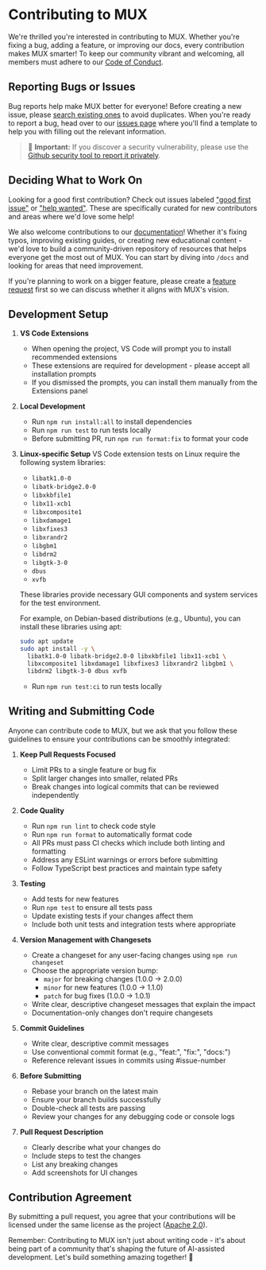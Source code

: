 # Contributing to MUX

We're thrilled you're interested in contributing to MUX. Whether you're fixing a bug, adding a feature, or improving our docs, every contribution makes MUX smarter! To keep our community vibrant and welcoming, all members must adhere to our [Code of Conduct](CODE_OF_CONDUCT.md).

## Reporting Bugs or Issues

Bug reports help make MUX better for everyone! Before creating a new issue, please [search existing ones](https://github.com/mux/mux/issues) to avoid duplicates. When you're ready to report a bug, head over to our [issues page](https://github.com/mux/mux/issues/new/choose) where you'll find a template to help you with filling out the relevant information.

<blockquote class='warning-note'>
     🔐 <b>Important:</b> If you discover a security vulnerability, please use the <a href="https://github.com/mux/mux/security/advisories/new">Github security tool to report it privately</a>.
</blockquote>

## Deciding What to Work On

Looking for a good first contribution? Check out issues labeled ["good first issue"](https://github.com/mux/mux/labels/good%20first%20issue) or ["help wanted"](https://github.com/mux/mux/labels/help%20wanted). These are specifically curated for new contributors and areas where we'd love some help!

We also welcome contributions to our [documentation](https://github.com/mux/mux/tree/main/docs)! Whether it's fixing typos, improving existing guides, or creating new educational content - we'd love to build a community-driven repository of resources that helps everyone get the most out of MUX. You can start by diving into `/docs` and looking for areas that need improvement.

If you're planning to work on a bigger feature, please create a [feature request](https://github.com/mux/mux/discussions/categories/feature-requests?discussions_q=is%3Aopen+category%3A%22Feature+Requests%22+sort%3Atop) first so we can discuss whether it aligns with MUX's vision.

## Development Setup

1. **VS Code Extensions**

    - When opening the project, VS Code will prompt you to install recommended extensions
    - These extensions are required for development - please accept all installation prompts
    - If you dismissed the prompts, you can install them manually from the Extensions panel

2. **Local Development**
    - Run `npm run install:all` to install dependencies
    - Run `npm run test` to run tests locally
    - Before submitting PR, run `npm run format:fix` to format your code

3. **Linux-specific Setup**
    VS Code extension tests on Linux require the following system libraries:

    - `libatk1.0-0`
    - `libatk-bridge2.0-0`
    - `libxkbfile1`
    - `libx11-xcb1`
    - `libxcomposite1`
    - `libxdamage1`
    - `libxfixes3`
    - `libxrandr2`
    - `libgbm1`
    - `libdrm2`
    - `libgtk-3-0`
    - `dbus`
    - `xvfb`

    These libraries provide necessary GUI components and system services for the test environment.

    For example, on Debian-based distributions (e.g., Ubuntu), you can install these libraries using apt:
    ```bash
    sudo apt update
    sudo apt install -y \
      libatk1.0-0 libatk-bridge2.0-0 libxkbfile1 libx11-xcb1 \
      libxcomposite1 libxdamage1 libxfixes3 libxrandr2 libgbm1 \
      libdrm2 libgtk-3-0 dbus xvfb
    ```

    - Run `npm run test:ci` to run tests locally

## Writing and Submitting Code

Anyone can contribute code to MUX, but we ask that you follow these guidelines to ensure your contributions can be smoothly integrated:

1. **Keep Pull Requests Focused**

    - Limit PRs to a single feature or bug fix
    - Split larger changes into smaller, related PRs
    - Break changes into logical commits that can be reviewed independently

2. **Code Quality**

    - Run `npm run lint` to check code style
    - Run `npm run format` to automatically format code
    - All PRs must pass CI checks which include both linting and formatting
    - Address any ESLint warnings or errors before submitting
    - Follow TypeScript best practices and maintain type safety

3. **Testing**

    - Add tests for new features
    - Run `npm test` to ensure all tests pass
    - Update existing tests if your changes affect them
    - Include both unit tests and integration tests where appropriate

4. **Version Management with Changesets**

    - Create a changeset for any user-facing changes using `npm run changeset`
    - Choose the appropriate version bump:
        - `major` for breaking changes (1.0.0 → 2.0.0)
        - `minor` for new features (1.0.0 → 1.1.0)
        - `patch` for bug fixes (1.0.0 → 1.0.1)
    - Write clear, descriptive changeset messages that explain the impact
    - Documentation-only changes don't require changesets

5. **Commit Guidelines**

    - Write clear, descriptive commit messages
    - Use conventional commit format (e.g., "feat:", "fix:", "docs:")
    - Reference relevant issues in commits using #issue-number

6. **Before Submitting**

    - Rebase your branch on the latest main
    - Ensure your branch builds successfully
    - Double-check all tests are passing
    - Review your changes for any debugging code or console logs

7. **Pull Request Description**
    - Clearly describe what your changes do
    - Include steps to test the changes
    - List any breaking changes
    - Add screenshots for UI changes

## Contribution Agreement

By submitting a pull request, you agree that your contributions will be licensed under the same license as the project ([Apache 2.0](LICENSE)).

Remember: Contributing to MUX isn't just about writing code - it's about being part of a community that's shaping the future of AI-assisted development. Let's build something amazing together! 🚀
